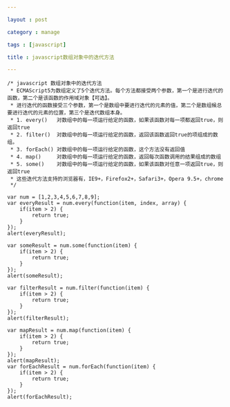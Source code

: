 ```yaml
---

layout : post

category : manage

tags : [javascript]

title : javascript数组对象中的迭代方法

---
```


    /* javascript 数组对象中的迭代方法  
     * ECMAScript5为数组定义了5个迭代方法。每个方法都接受两个参数，第一个是进行迭代的函数，第二个是该函数的作用域对象【可选】。  
     * 进行迭代的函数接受三个参数，第一个是数组中要进行迭代的元素的值，第二个是数组候总要进行迭代的元素的位置，第三个是迭代数组本身。  
     * 1. every()   对数组中的每一项运行给定的函数，如果该函数对每一项都返回true，则返回true   
     * 2. filter()  对数组中的每一项运行给定的函数，返回该函数返回true的项组成的数组。  
     * 3. forEach() 对数组中的每一项运行给定的函数，这个方法没有返回值  
     * 4. map()     对数组中的每一项运行给定的函数，返回每次函数调用的结果组成的数组  
     * 5. some()    对数组中的每一项运行给定的函数，如果该函数对任意一项返回true，则返回true    
     * 这些迭代方法支持的浏览器有，IE9+，Firefox2+，Safari3+，Opera 9.5+，chrome  
     */ 

    var num = [1,2,3,4,5,6,7,8,9];  
    var everyResult = num.every(function(item, index, array) {  
        if(item > 2) {  
            return true;  
        }  
    });  
    alert(everyResult);  
 
    var someResult = num.some(function(item) {  
        if(item > 2) {  
            return true;  
        }  
    });  
    alert(someResult);  
 
    var filterResult = num.filter(function(item) {  
        if(item > 2) {  
            return true;  
        }  
    });  
    alert(filterResult);  
    
    var mapResult = num.map(function(item) {  
        if(item > 2) {  
            return true;  
        }   
    });  
    alert(mapResult);  
    var forEachResult = num.forEach(function(item) {  
        if(item > 2) {  
            return true;  
        }  
    });  
    alert(forEachResult); 
